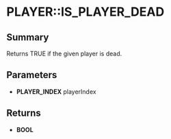 # PLAYER::IS_PLAYER_DEAD

## Summary
Returns TRUE if the given player is dead.

## Parameters
* **PLAYER_INDEX** playerIndex

## Returns
* **BOOL**